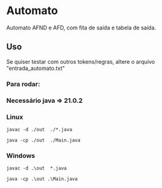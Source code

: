 # Automato

Automato AFND e AFD, com fita de saída e tabela de saída.

## Uso
Se quiser testar com outros tokens/regras, altere o arquivo "entrada_automato.txt"

### Para rodar:
### Necessário java => 21.0.2
### Linux
```
javac -d ./out  ./*.java 
```
```
java -cp ./out  ./Main.java 
```
### Windows

```
javac -d .\out  *.java 
```
```
java -cp .\out .\Main.java 
```
